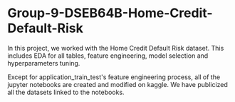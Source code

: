 # Group-9-DSEB64B-Home-Credit-Default-Risk
In this project, we worked with the Home Credit Default Risk dataset. This includes EDA for all tables, feature engineering, model selection and hyperparameters tuning.

Except for application_train_test's feature engineering process, all of the jupyter notebooks are created and modified on kaggle. We have publicized all the datasets linked to the notebooks.  
